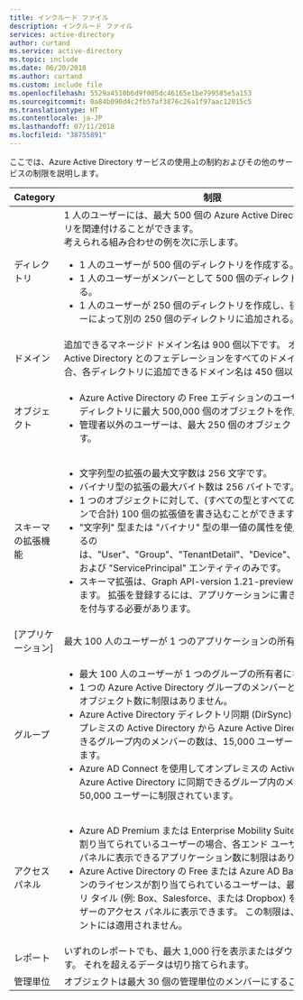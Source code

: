 ```yaml
---
title: インクルード ファイル
description: インクルード ファイル
services: active-directory
author: curtand
ms.service: active-directory
ms.topic: include
ms.date: 06/20/2018
ms.author: curtand
ms.custom: include file
ms.openlocfilehash: 5529a4510b6d9f005dc46165e1be799585e5a153
ms.sourcegitcommit: 0a84b090d4c2fb57af3876c26a1f97aac12015c5
ms.translationtype: HT
ms.contentlocale: ja-JP
ms.lasthandoff: 07/11/2018
ms.locfileid: "38755891"
---
```

ここでは、Azure Active Directory サービスの使用上の制約およびその他のサービスの制限を説明します。

| Category | 制限 |
| --- | --- |
| ディレクトリ |1 人のユーザーには、最大 500 個の Azure Active Directory ディレクトリを関連付けることができます。<br />考えられる組み合わせの例を次に示します。 <ul> <li>1 人のユーザーが 500 個のディレクトリを作成する。</li><li>1 人のユーザーがメンバーとして 500 個のディレクトリに追加される。</li><li>1 人のユーザーが 250 個のディレクトリを作成し、後で他のユーザーによって別の 250 個のディレクトリに追加される。</li></ul> |
| ドメイン | 追加できるマネージド ドメイン名は 900 個以下です。 オンプレミス Active Directory とのフェデレーションをすべてのドメインに設定する場合、各ディレクトリに追加できるドメイン名は 450 個以下です。 |
| オブジェクト |<ul><li>Azure Active Directory の Free エディションのユーザーは、1 つのディレクトリに最大 500,000 個のオブジェクトを作成できます。</li><li>管理者以外のユーザーは、最大 250 個のオブジェクトを作成できます。</li></ul> |
| スキーマの拡張機能 |<ul><li>文字列型の拡張の最大文字数は 256 文字です。 </li><li>バイナリ型の拡張の最大バイト数は 256 バイトです。</li><li>1 つのオブジェクトに対して、(すべての型とすべてのアプリケーションで合計) 100 個の拡張値を書き込むことができます。</li><li>"文字列" 型または "バイナリ" 型の単一値の属性を使用して拡張できるのは、"User"、"Group"、"TenantDetail"、"Device"、"Application"、および "ServicePrincipal" エンティティのみです。</li><li>スキーマ拡張は、Graph API-version 1.21-preview でのみ使用できます。 拡張を登録するには、アプリケーションに書き込みアクセス権を付与する必要があります。</li></ul> |
| [アプリケーション] |最大 100 人のユーザーが 1 つのアプリケーションの所有者になれます。 |
| グループ |<ul><li>最大 100 人のユーザーが 1 つのグループの所有者になれます。</li><li>1 つの Azure Active Directory グループのメンバーとして登録できるオブジェクト数に制限はありません。</li><li>Azure Active Directory ディレクトリ同期 (DirSync) を使用してオンプレミスの Active Directory から Azure Active Directory に同期できるグループ内のメンバーの数は、15,000 ユーザーに制限されています。</li><li>Azure AD Connect を使用してオンプレミスの Active Directory から Azure Active Directory に同期できるグループ内のメンバーの数は、50,000 ユーザーに制限されています。</li></ul> |
| アクセス パネル |<ul><li>Azure AD Premium または Enterprise Mobility Suite のライセンスが割り当てられているユーザーの場合、各エンド ユーザーのアクセス パネルに表示できるアプリケーション数に制限はありません。</li><li>Azure Active Directory の Free または Azure AD Basic エディションのライセンスが割り当てられているユーザーは、最大 10 個のアプリ タイル (例: Box、Salesforce、または Dropbox) を各エンド ユーザーのアクセス パネルに表示できます。 この制限は、管理者アカウントには適用されません。</li></ul> |
| レポート | いずれのレポートでも、最大 1,000 行を表示またはダウンロードできます。 それを超えるデータは切り捨てられます。 |
| 管理単位 | オブジェクトは最大 30 個の管理単位のメンバーにすることができます。 |
